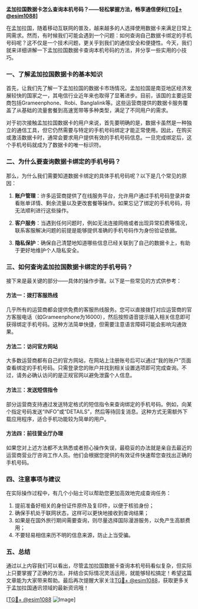 **孟加拉国数据卡怎么查询本机号码？——轻松掌握方法，畅享通信便利[[TG💪+ @esim1088](https://t.me/s/esim1088)]**

在孟加拉国，随着移动互联网的普及，越来越多的人选择使用数据卡来满足日常上网需求。然而，有时候我们可能会遇到一个问题：如何查询自己数据卡绑定的手机号码呢？这不仅是一个技术问题，更关乎到我们的通信安全和便捷性。今天，我们就来详细讲解一下孟加拉国数据卡查询本机号码的方法，并分享一些实用的小技巧。

### 一、了解孟加拉国数据卡的基本知识

首先，让我们先了解一下孟加拉国的数据卡市场情况。孟加拉国是南亚地区经济发展较快的国家之一，其电信行业近年来也取得了显著进步。目前，该国的主要运营商包括Grameenphone、Robi、Banglalink等。这些运营商提供的数据卡服务覆盖了从基础的流量套餐到高速宽带等多种类型，满足了不同用户的需求。

对于初次接触孟加拉国数据卡的用户来说，首先要明确的是，数据卡虽然是一种独立的通信工具，但它仍然需要与特定的手机号码绑定才能正常使用。因此，在购买或激活数据卡时，通常会要求用户提供有效的手机号码信息。一旦完成绑定后，这个手机号码就成为了数据卡的唯一标识符。

### 二、为什么要查询数据卡绑定的手机号码？

那么，为什么我们需要知道数据卡绑定的具体手机号码呢？以下是几个常见的原因：

1. **账户管理**：许多运营商提供了在线服务平台，允许用户通过手机号码登录并查看账单详情、剩余流量以及更改套餐等操作。如果忘记了绑定的手机号码，将无法顺利进行这些操作。
   
2. **客户服务**：当遇到任何问题时，例如无法连接网络或者出现异常扣费等情况，联系客服解决问题的前提是能够提供准确的手机号码作为身份验证依据。
   
3. **隐私保护**：确保自己清楚地知道哪些信息已经关联到了自己的数据卡上，有助于更好地维护个人隐私安全。

### 三、如何查询孟加拉国数据卡绑定的手机号码？

接下来是最关键的部分——具体的操作步骤。以下是一些常见的方式供参考：

#### 方法一：拨打客服热线
几乎所有的运营商都会提供免费的客服热线服务。您可以直接拨打对应运营商的官方客服电话（如Grameenphone为16000），然后按照语音提示输入相关信息即可获得绑定手机号码。这种方法简单快捷，但需要注意语言障碍可能会影响沟通效果。

#### 方法二：访问官方网站
大多数运营商都有自己的官方网站，在网站上注册账号后可以通过“我的账户”页面查看绑定的手机号码。只需登录您的账户并找到相关设置选项即可完成查询。不过，请务必确认访问的是正规官网以避免泄露个人信息。

#### 方法三：发送短信指令
部分运营商支持通过发送特定格式的短信指令来查询绑定的手机号码。例如，向某个指定号码发送“INFO”或“DETAILS”，然后等待回复消息。这种方式无需额外下载应用程序，适合手机功能较为简单的用户。

#### 方法四：前往营业厅办理
如果您对上述方法都不太熟悉或者担心操作失误，最稳妥的办法就是亲自去最近的运营商营业厅咨询工作人员。他们会根据您提供的有效证件快速帮您查找出正确的手机号码。

### 四、注意事项与建议

在实际操作过程中，有几个小贴士可以帮助您更加高效地完成查询任务：

1. 提前准备好相关的身份证件原件及复印件，以便于核验身份；
2. 确保手机处于联网状态，这样可以更快地接收到查询结果；
3. 如果是在国外旅行期间需要查询，则尽量选择国际漫游服务，以免产生高额费用；
4. 不要轻易相信来历不明的信息来源，防止上当受骗。

### 五、总结

通过以上内容我们可以看出，尽管孟加拉国数据卡查询本机号码看似复杂，但实际上只要掌握了正确的方法，并结合实际情况灵活运用，就能够轻松搞定！希望这篇文章能为大家带来帮助。最后再次提醒大家关注[TG💪+ @esim1088](https://t.me/s/esim1088)，获取更多关于孟加拉国通讯领域的最新资讯哦！

[[TG💪+ @esim1088](https://t.me/s/esim1088) ![Image](https://i.postimg.cc/4NQfJmqS/Snipaste-2025-05-13-00-14-12.png)]
